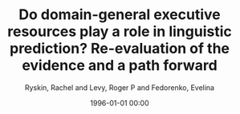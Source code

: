 ---
layout: post
title: Do domain-general executive resources play a role in linguistic prediction? Re-evaluation of the evidence and a path forward

date: 1996-01-01 00:00
author: Ryskin, Rachel and Levy, Roger P and Fedorenko, Evelina
journal: Neuropsychologia

link: https://doi.org/10.1016/j.neuropsychologia.2019.107258

year: 2020
---
